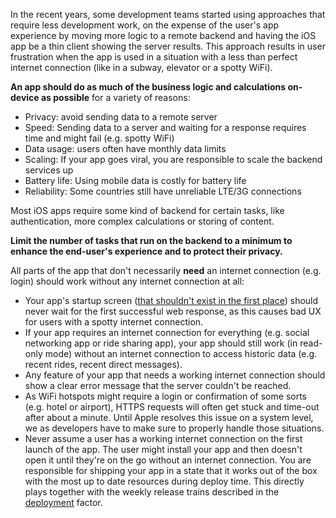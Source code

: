 In the recent years, some development teams started using approaches that require less development work, on the expense of the user's app experience by moving more logic to a remote backend and having the iOS app be a thin client showing the server results. This approach results in user frustration when the app is used in a situation with a less than perfect internet connection (like in a subway, elevator or a spotty WiFi).

**An app should do as much of the business logic and calculations on-device as possible** for a variety of reasons:

- Privacy: avoid sending data to a remote server
- Speed: Sending data to a server and waiting for a response requires time and might fail (e.g. spotty WiFi)
- Data usage: users often have monthly data limits
- Scaling: If your app goes viral, you are responsible to scale the backend services up
- Battery life: Using mobile data is costly for battery life
- Reliability: Some countries still have unreliable LTE/3G connections

Most iOS apps require some kind of backend for certain tasks, like authentication, more complex calculations or storing of content.

**Limit the number of tasks that run on the backend to a minimum to enhance the end-user's experience and to protect their privacy.**

All parts of the app that don't necessarily **need** an internet connection (e.g. login) should work without any internet connection at all:

- Your app's startup screen ([that shouldn't exist in the first place](https://developer.apple.com/ios/human-interface-guidelines/icons-and-images/launch-screen/)) should never wait for the first successful web response, as this causes bad UX for users with a spotty internet connection.
- If your app requires an internet connection for everything (e.g. social networking app or ride sharing app), your app should still work (in read-only mode) without an internet connection to access historic data (e.g. recent rides, recent direct messages).
- Any feature of your app that needs a working internet connection should show a clear error message that the server couldn't be reached.
- As WiFi hotspots might require a login or confirmation of some sorts (e.g. hotel or airport), HTTPS requests will often get stuck and time-out after about a minute. Until Apple resolves this issue on a system level, we as developers have to make sure to properly handle those situations.
- Never assume a user has a working internet connection on the first launch of the app. The user might install your app and then doesn't open it until they're on the go without an internet connection. You are responsible for shipping your app in a state that it works out of the box with the most up to date resources during deploy time. This directly plays together with the weekly release trains described in the [deployment](/deployment) factor.

